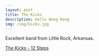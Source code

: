 ```yaml
---
layout: post
title: The Kicks 
description: Hello Hong Kong
img: /img/kicks.jpg
---
```

Excellent band from Little Rock, Arkansas.

[The Kicks - 12 Steps](https://www.youtube.com/watch?v=RHopl2SrQuc)